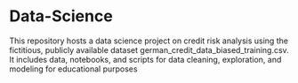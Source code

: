 # Data-Science
This repository hosts a data science project on credit risk analysis using the fictitious, publicly available dataset german_credit_data_biased_training.csv. It includes data, notebooks, and scripts for data cleaning, exploration, and modeling for educational purposes
